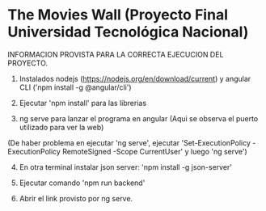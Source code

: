 # The Movies Wall (Proyecto Final Universidad Tecnológica Nacional) 

INFORMACION PROVISTA PARA LA CORRECTA EJECUCION DEL PROYECTO.

1) Instalados nodejs (https://nodejs.org/en/download/current) y angular CLI ('npm install -g @angular/cli')

2) Ejecutar 'npm install' para las librerias

3) ng serve para lanzar el programa en angular (Aqui se observa el puerto utilizado para ver la web)

(De haber problema en ejecutar 'ng serve', ejecutar 'Set-ExecutionPolicy -ExecutionPolicy RemoteSigned -Scope CurrentUser' y luego 'ng serve')

4) En otra terminal instalar json server: 'npm install -g json-server'

5) Ejecutar comando 'npm run backend'

6) Abrir el link provisto por ng serve.
